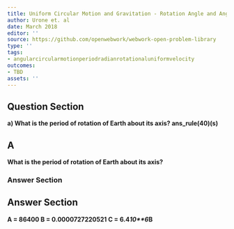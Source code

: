 ```yaml
---
title: Uniform Circular Motion and Gravitation - Rotation Angle and Angular Velocity
author: Urone et. al
date: March 2018
editor: ''
source: https://github.com/openwebwork/webwork-open-problem-library
type: ''
tags:
- angularcircularmotionperiodradianrotationaluniformvelocity
outcomes:
- TBD
assets: ''
---
```


## Question Section 

<b>
a) What is the period of rotation of Earth about its axis?
ans_rule(40)(s)

## A
What is the period of rotation of Earth about its axis?
### Answer Section


## Answer Section

A = 86400
B = 0.0000727220521
C = 6.4*10**6*B